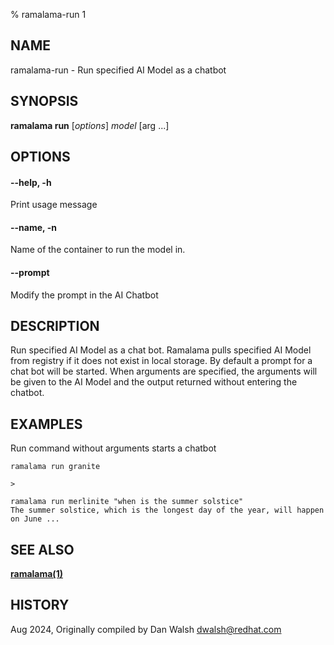 % ramalama-run 1

## NAME
ramalama\-run - Run specified AI Model as a chatbot

## SYNOPSIS
**ramalama run** [*options*] *model* [arg ...]

## OPTIONS

#### **--help**, **-h**
Print usage message

#### **--name**, **-n**
Name of the container to run the model in.

#### **--prompt**

Modify the prompt in the AI Chatbot

## DESCRIPTION
Run specified AI Model as a chat bot. Ramalama pulls specified AI Model from
registry if it does not exist in local storage. By default a prompt for a chat
bot will be started. When arguments are specified, the arguments will be given
to the AI Model and the output returned without entering the chatbot.

## EXAMPLES

Run command without arguments starts a chatbot
```
ramalama run granite

>
```

```
ramalama run merlinite "when is the summer solstice"
The summer solstice, which is the longest day of the year, will happen on June ...
```

## SEE ALSO
**[ramalama(1)](ramalama.1.md)**

## HISTORY
Aug 2024, Originally compiled by Dan Walsh <dwalsh@redhat.com>

